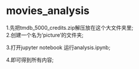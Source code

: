 # movies_analysis
1.先把tmdb_5000_credits.zip解压放在这个大文件夹里;<br>
2.创建一个名为‘picture’的文件夹;  

3.打开jupyter notebook 运行analysis.ipynb;  

4.即可得到所有内容;
